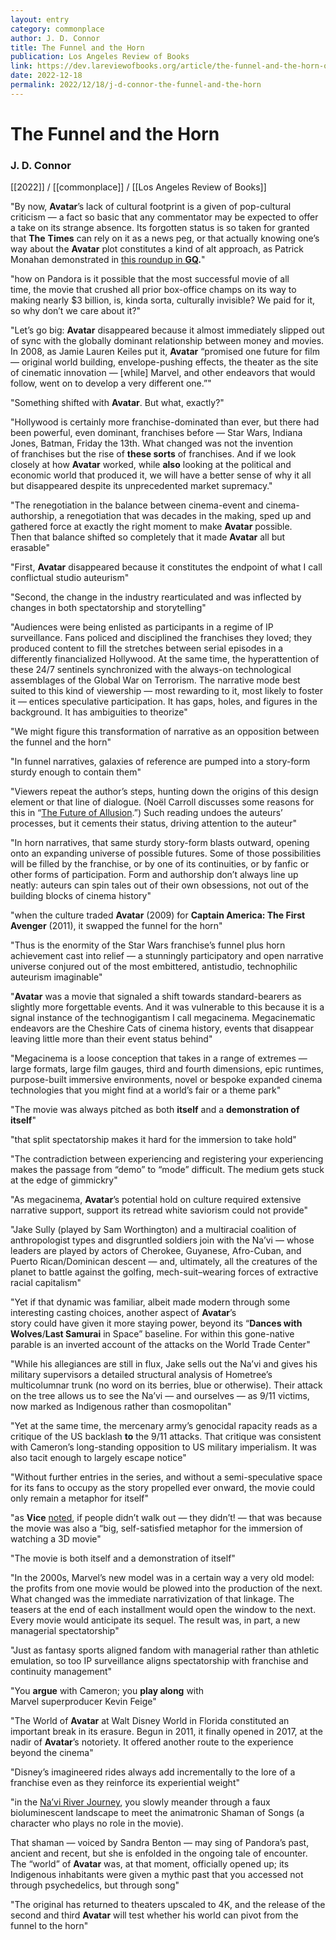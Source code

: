 ```yaml
---
layout: entry
category: commonplace
author: J. D. Connor
title: The Funnel and the Horn
publication: Los Angeles Review of Books
link: https://dev.lareviewofbooks.org/article/the-funnel-and-the-horn-on-reinventing-james-camerons-avatar/
date: 2022-12-18
permalink: 2022/12/18/j-d-connor-the-funnel-and-the-horn
---
```


# The Funnel and the Horn

### J. D. Connor

[[2022]] / [[commonplace]] / [[Los Angeles Review of Books]]

"By now, **Avatar**’s lack of cultural footprint is a given of pop-cultural criticism — a fact so basic that any commentator may be expected to offer a take on its strange absence. Its forgotten status is so taken for granted that **The** **Times** can rely on it as a news peg, or that actually knowing one’s way about the **Avatar** plot constitutes a kind of alt approach, as Patrick Monahan demonstrated in [this roundup in **GQ**](https://www.gq.com/story/can-you-remember-avatar)**.**"

"how on Pandora is it possible that the most successful movie of all time, the movie that crushed all prior box-office champs on its way to making nearly $3 billion, is, kinda sorta, culturally invisible? We paid for it, so why don’t we care about it?"

"Let’s go big: **Avatar** disappeared because it almost immediately slipped out of sync with the globally dominant relationship between money and movies. In 2008, as Jamie Lauren Keiles put it, **Avatar** “promised one future for film — original world building, envelope-pushing effects, the theater as the site of cinematic innovation — [while] Marvel, and other endeavors that would follow, went on to develop a very different one.”"

"Something shifted with **Avatar**. But what, exactly?"

"Hollywood is certainly more franchise-dominated than ever, but there had been powerful, even dominant, franchises before — Star Wars, Indiana Jones, Batman, Friday the 13th. What changed was not the invention of franchises but the rise of **these sorts** of franchises. And if we look closely at how **Avatar** worked, while **also** looking at the political and economic world that produced it, we will have a better sense of why it all but disappeared despite its unprecedented market supremacy."

"The renegotiation in the balance between cinema-event and cinema-authorship, a renegotiation that was decades in the making, sped up and gathered force at exactly the right moment to make **Avatar** possible. Then that balance shifted so completely that it made **Avatar** all but erasable"

"First, **Avatar** disappeared because it constitutes the endpoint of what I call conflictual studio auteurism"

"Second, the change in the industry rearticulated and was inflected by changes in both spectatorship and storytelling"

"Audiences were being enlisted as participants in a regime of IP surveillance. Fans policed and disciplined the franchises they loved; they produced content to fill the stretches between serial episodes in a differently financialized Hollywood. At the same time, the hyperattention of these 24/7 sentinels synchronized with the always-on technological assemblages of the Global War on Terrorism. The narrative mode best suited to this kind of viewership — most rewarding to it, most likely to foster it — entices speculative participation. It has gaps, holes, and figures in the background. It has ambiguities to theorize"

"We might figure this transformation of narrative as an opposition between the funnel and the horn"

"In funnel narratives, galaxies of reference are pumped into a story-form sturdy enough to contain them"

"Viewers repeat the author’s steps, hunting down the origins of this design element or that line of dialogue. (Noël Carroll discusses some reasons for this in “[The Future of Allusion](https://www.jstor.org/stable/778606).”) Such reading undoes the auteurs’ processes, but it cements their status, driving attention to the auteur"

"In horn narratives, that same sturdy story-form blasts outward, opening onto an expanding universe of possible futures. Some of those possibilities will be filled by the franchise, or by one of its continuities, or by fanfic or other forms of participation. Form and authorship don’t always line up neatly: auteurs can spin tales out of their own obsessions, not out of the building blocks of cinema history"

"when the culture traded **Avatar** (2009) for **Captain America: The First Avenger** (2011), it swapped the funnel for the horn"

"Thus is the enormity of the Star Wars franchise’s funnel plus horn achievement cast into relief — a stunningly participatory and open narrative universe conjured out of the most embittered, antistudio, technophilic auteurism imaginable"

"**Avatar** was a movie that signaled a shift towards standard-bearers as slightly more forgettable events. And it was vulnerable to this because it is a signal instance of the technogigantism I call megacinema. Megacinematic endeavors are the Cheshire Cats of cinema history, events that disappear leaving little more than their event status behind"

"Megacinema is a loose conception that takes in a range of extremes — large formats, large film gauges, third and fourth dimensions, epic runtimes, purpose-built immersive environments, novel or bespoke expanded cinema technologies that you might find at a world’s fair or a theme park"

"The movie was always pitched as both **itself** and a **demonstration of itself**"

"that split spectatorship makes it hard for the immersion to take hold"

"The contradiction between experiencing and registering your experiencing makes the passage from “demo” to “mode” difficult. The medium gets stuck at the edge of gimmickry"

"As megacinema, **Avatar**’s potential hold on culture required extensive narrative support, support its retread white saviorism could not provide"

"Jake Sully (played by Sam Worthington) and a multiracial coalition of anthropologist types and disgruntled soldiers join with the Na’vi — whose leaders are played by actors of Cherokee, Guyanese, Afro-Cuban, and Puerto Rican/Dominican descent — and, ultimately, all the creatures of the planet to battle against the golfing, mech-suit–wearing forces of extractive racial capitalism"

"Yet if that dynamic was familiar, albeit made modern through some interesting casting choices, another aspect of **Avatar**’s story could have given it more staying power, beyond its “**Dances with Wolves**/**Last Samurai** in Space” baseline. For within this gone-native parable is an inverted account of the attacks on the World Trade Center"

"While his allegiances are still in flux, Jake sells out the Na’vi and gives his military supervisors a detailed structural analysis of Hometree’s multicolumnar trunk (no word on its berries, blue or otherwise). Their attack on the tree allows us to see the Na’vi — and ourselves — as 9/11 victims, now marked as Indigenous rather than cosmopolitan"

"Yet at the same time, the mercenary army’s genocidal rapacity reads as a critique of the US backlash **to** the 9/11 attacks. That critique was consistent with Cameron’s long-standing opposition to US military imperialism. It was also tacit enough to largely escape notice"

"Without further entries in the series, and without a semi-speculative space for its fans to occupy as the story propelled ever onward, the movie could only remain a metaphor for itself"

"as **Vice** [noted](https://www.vice.com/en/article/bjw4bv/10-years-later-avatar-is-the-most-popular-movie-no-one-remembers), if people didn’t walk out — they didn’t! — that was because the movie was also a “big, self-satisfied metaphor for the immersion of watching a 3D movie"

"The movie is both itself and a demonstration of itself"

"In the 2000s, Marvel’s new model was in a certain way a very old model: the profits from one movie would be plowed into the production of the next. What changed was the immediate narrativization of that linkage. The teasers at the end of each installment would open the window to the next. Every movie would anticipate its sequel. The result was, in part, a new managerial spectatorship"

"Just as fantasy sports aligned fandom with managerial rather than athletic emulation, so too IP surveillance aligns spectatorship with franchise and continuity management"

"You **argue** with Cameron; you **play along** with Marvel superproducer Kevin Feige"

"The World of **Avatar** at Walt Disney World in Florida constituted an important break in its erasure. Begun in 2011, it finally opened in 2017, at the nadir of **Avatar**’s notoriety. It offered another route to the experience beyond the cinema"

"Disney’s imagineered rides always add incrementally to the lore of a franchise even as they reinforce its experiential weight"

"in the [Na’vi River Journey](https://www.youtube.com/watch?v=B9kUfQVaD2k), you slowly meander through a faux bioluminescent landscape to meet the animatronic Shaman of Songs (a character who plays no role in the movie).

That shaman — voiced by Sandra Benton — may sing of Pandora’s past, ancient and recent, but she is enfolded in the ongoing tale of encounter. The “world” of **Avatar** was, at that moment, officially opened up; its Indigenous inhabitants were given a mythic past that you accessed not through psychedelics, but through song"

"The original has returned to theaters upscaled to 4K, and the release of the second and third **Avatar** will test whether his world can pivot from the funnel to the horn"
